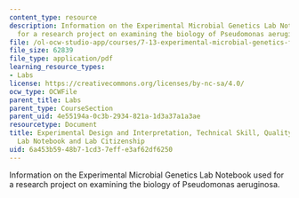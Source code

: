 ```yaml
---
content_type: resource
description: Information on the Experimental Microbial Genetics Lab Notebook used
  for a research project on examining the biology of Pseudomonas aeruginosa.
file: /ol-ocw-studio-app/courses/7-13-experimental-microbial-genetics-fall-2008/6a453b5948b71cd37effe3af62df6250_MIT7_13f08_res01.pdf
file_size: 62839
file_type: application/pdf
learning_resource_types:
- Labs
license: https://creativecommons.org/licenses/by-nc-sa/4.0/
ocw_type: OCWFile
parent_title: Labs
parent_type: CourseSection
parent_uid: 4e55194a-0c3b-2934-821a-1d3a37a1a3ae
resourcetype: Document
title: Experimental Design and Interpretation, Technical Skill, Quality of Effort,
  Lab Notebook and Lab Citizenship
uid: 6a453b59-48b7-1cd3-7eff-e3af62df6250
---
```

Information on the Experimental Microbial Genetics Lab Notebook used for a research project on examining the biology of Pseudomonas aeruginosa.